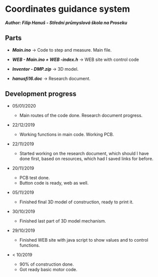 # Coordinates guidance system
***Author: Filip Hanuš - Střední průmyslová škola na Proseku***

## Parts

* ***Main.ino***    -> Code to step and measure. Main file.

* ***WEB - Main.ino + WEB -index.h***   -> WEB site with control code

* ***Inventor - DMP.zip***    -> 3D model.

* ***hanusfi16.doc***        -> Research document.


## Development progress
* 05/01/2020
    * Main routes of the code done. Research document progress.
 
* 22/12/2019
    * Working functions in main code. Working PCB. 

* 22/11/2019
    * Started working on the research document, which should I have done first, based on resources, which had I saved links for before.

* 20/11/2019
    * PCB test done.
    * Button code is ready, web as well.

* 05/11/2019
    * Finished final 3D model of construction, ready to print it. 

* 30/10/2019
    * Finished last part of 3D model mechanism. 

* 29/10/2019
    * Finished WEB site with java script to show values and to control functions.
    
* < 10/2019
    * 90% of construction done.
    * Got ready basic motor code.





